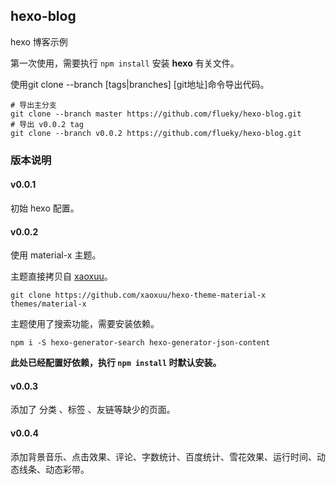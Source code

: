 ## hexo-blog

hexo 博客示例

第一次使用，需要执行 `npm install` 安装 **hexo** 有关文件。

使用git clone --branch [tags|branches] [git地址]命令导出代码。

```Shell
# 导出主分支
git clone --branch master https://github.com/flueky/hexo-blog.git 
# 导出 v0.0.2 tag 
git clone --branch v0.0.2 https://github.com/flueky/hexo-blog.git 
```

### 版本说明

#### v0.0.1

初始 hexo 配置。

#### v0.0.2

使用 material-x 主题。

主题直接拷贝自 [xaoxuu](https://xaoxuu.com/)。

```Shell
git clone https://github.com/xaoxuu/hexo-theme-material-x themes/material-x
```

主题使用了搜索功能，需要安装依赖。

```Shell
npm i -S hexo-generator-search hexo-generator-json-content
```

**此处已经配置好依赖，执行 `npm install` 时默认安装。**

#### v0.0.3

添加了 分类 、标签 、友链等缺少的页面。

#### v0.0.4

添加背景音乐、点击效果、评论、字数统计、百度统计、雪花效果、运行时间、动态线条、动态彩带。